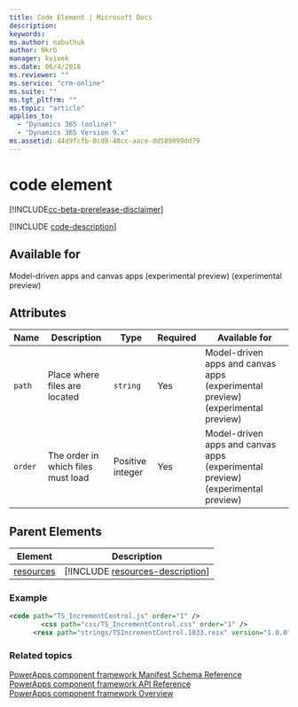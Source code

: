 ```yaml
---
title: Code Element | Microsoft Docs
description: 
keywords:
ms.author: nabuthuk
author: Nkrb
manager: kvivek
ms.date: 06/4/2018
ms.reviewer: ""
ms.service: "crm-online"
ms.suite: ""
ms.tgt_pltfrm: ""
ms.topic: "article"
applies_to: 
  - "Dynamics 365 (online)"
  - "Dynamics 365 Version 9.x"
ms.assetid: 44d9fcfb-0cd8-48cc-aace-dd589099dd79
---
```


# code element

[!INCLUDE[cc-beta-prerelease-disclaimer](../../../includes/cc-beta-prerelease-disclaimer.md)]

[!INCLUDE [code-description](includes/code-description.md)]

## Available for

Model-driven apps and canvas apps (experimental preview) (experimental preview)

## Attributes

|Name|Description|Type|Required|Available for|
|--|--|--|--|-----|
|`path`|Place where files are located|`string`|Yes|Model-driven apps and canvas apps (experimental preview) (experimental preview)|
|`order`|The order in which files must load|Positive integer|Yes|Model-driven apps and canvas apps (experimental preview) (experimental preview)|

## Parent Elements

|Element|Description|
|--|--|
|[resources](resources.md)|[!INCLUDE [resources-description](includes/resources-description.md)]|

### Example

```XML
<code path="TS_IncrementControl.js" order="1" />
	    <css path="css/TS_IncrementControl.css" order="1" />
      <resx path="strings/TSIncrementControl.1033.resx" version="1.0.0" />
```

### Related topics

[PowerApps component framework Manifest Schema Reference](index.md)<br/>
[PowerApps component framework API Reference](../reference/index.md)<br/>
[PowerApps component framework Overview](../overview.md)
